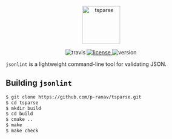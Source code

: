 <p align="center">
  <img height="100" src="https://i.imgur.com/tBgn9t9.png" alt="tsparse"/>
</p>

<p align="center">
  <img src="https://travis-ci.org/p-ranav/tsparse.svg?branch=master" alt="travis"/>
  <a href="https://github.com/p-ranav/jsonlint/blob/master/LICENSE">
    <img src="https://img.shields.io/badge/License-MIT-yellow.svg" alt="license"/>
  </a>
  <img src="https://img.shields.io/badge/version-1.0-blue.svg?cacheSeconds=2592000" alt="version"/>
</p>

`jsonlint` is a lightweight command-line tool for validating JSON.

## Building `jsonlint`

```bash
$ git clone https://github.com/p-ranav/tsparse.git
$ cd tsparse
$ mkdir build
$ cd build
$ cmake ..
$ make
$ make check
```
